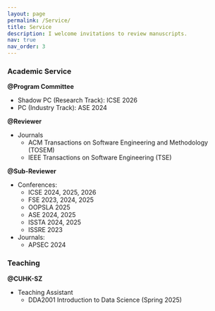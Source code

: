 ```yaml
---
layout: page
permalink: /Service/
title: Service
description: I welcome invitations to review manuscripts.
nav: true
nav_order: 3
---
```


### Academic Service
**@Program Committee**
- Shadow PC (Research Track): ICSE 2026
- PC (Industry Track): ASE 2024

**@Reviewer**
- Journals
  - ACM Transactions on Software Engineering and Methodology (TOSEM)
  - IEEE Transactions on Software Engineering (TSE)

**@Sub-Reviewer**
- Conferences:
  - ICSE 2024, 2025, 2026
  - FSE 2023, 2024, 2025
  - OOPSLA 2025
  - ASE 2024, 2025
  - ISSTA 2024, 2025
  - ISSRE 2023
- Journals:
  - APSEC 2024



### Teaching
**@CUHK-SZ**
- Teaching Assistant
  - DDA2001 Introduction to Data Science (Spring 2025)
